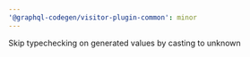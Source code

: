 ```yaml
---
'@graphql-codegen/visitor-plugin-common': minor
---
```


Skip typechecking on generated values by casting to unknown

